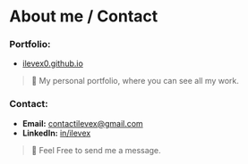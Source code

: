 # About me / Contact

### Portfolio:
- [ilevex0.github.io](https://ilevex0.github.io)
> 📌 My personal portfolio, where you can see all my work.

### Contact:
- **Email:** [contactilevex@gmail.com](mailto:contactilevex@gmail.com)
- **LinkedIn:** [in/ilevex](https://www.linkedin.com/in/ilevex/)
> 💬 Feel Free to send me a message.


<!--
**ilevex0/ilevex0** is a ✨ _special_ ✨ repository because its `README.md` (this file) appears on your GitHub profile.

Here are some ideas to get you started:

- 🔭 I’m currently working on ...
- 🌱 I’m currently learning ...
- 👯 I’m looking to collaborate on ...
- 🤔 I’m looking for help with ...
- 💬 Ask me about ...
- 📫 How to reach me: ...
- 😄 Pronouns: ...
- ⚡ Fun fact: ...
-->
